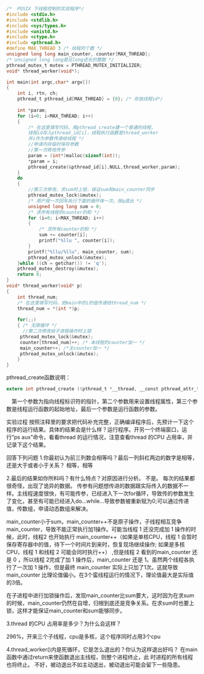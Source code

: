 ```C
/*  POSIX 下线程控制的实验程序*/ 
#include <stdio.h>
#include <stdlib.h>
#include <sys/types.h>
#include <unistd.h> 
#include <ctype.h>
#include <pthread.h> 
#define MAX_THREAD 3 /* 线程的个数 */
unsigned long long main_counter, counter[MAX_THREAD]; 
/* unsigned long long是比long还长的整数 */
pthread_mutex_t mutex = PTHREAD_MUTEX_INITIALIZER;
void* thread_worker(void*); 

int main(int argc,char* argv[])
{     
    int i, rtn, ch;     
    pthread_t pthread_id[MAX_THREAD] = {0}; /* 存放线程id*/ 
   
    int *param;
    for (i=0; i<MAX_THREAD; i++)
    {       
        /* 在这里填写代码，用pthread_create建一个普通的线程，
        线程id存入pthread_id[i]，线程执行函数是thread_worker
        并i作为参数传递给线程 */
        //申请内存临时保存参数
		//第一次修改传参
        param = (int*)malloc(sizeof(int));
        *param = i;
        pthread_create(&pthread_id[i],NULL,thread_worker,param);
    }    
    do
    {
		//第三次修改，求sum时上锁，保证sum和main_counter同步
        pthread_mutex_lock(&mutex);
        /* 用户按一次回车执行下面的循环体一次。按q退出 */          
        unsigned long long sum = 0;    
        /* 求所有线程的counter的和 */
        for (i=0; i<MAX_THREAD; i++) 
        {
            /* 求所有counter的和 */         
            sum += counter[i];             
            printf("%llu ", counter[i]);        
        }
        printf("%llu/%llu", main_counter, sum);
        pthread_mutex_unlock(&mutex);
    }while ((ch = getchar()) != 'q');
    pthread_mutex_destroy(&mutex);
    return 0;
} 
void* thread_worker(void* p)
{   
    int thread_num;  
    /* 在这里填写代码，把main中的i的值传递给thread_num */ 
    thread_num = *(int *)p;
    
    for(;;) 
    { /* 无限循环 */
	  //第二次修改给子进程操作时上锁
     pthread_mutex_lock(&mutex);
     counter[thread_num]++; /* 本线程的counter加一 */ 
     main_counter++; /*主counter加一 */
     pthread_mutex_unlock(&mutex);
    } 
}
```

 pthread_create函数说明：
```C
extern int pthread_create ((pthread_t *__thread, __const pthread_attr_t *__attr,void *(*__start_routine) (void *),   void *__arg));
```

　第一个参数为指向线程标识符的指针，第二个参数用来设置线程属性，第三个参数是线程运行函数的起始地址，最后一个参数是运行函数的参数。


实验过程
      按照注释里的要求把代码补充完整，正确编译程序后，先预计一下这个程序的运行结果。具体的结果会是什么样？运行程序。开另一个终端窗口，运行“ps aux”命令，看看thread 的运行情况，注意查看thread 的CPU 占用率，并记录下这个结果。
      
回答下列问题
1.你最初认为前三列数会相等吗？最后一列斜杠两边的数字是相等，还是大于或者小于关系？ 
相等，相等

2.最后的结果如你所料吗？有什么特点？对原因进行分析。
不是。
每次的结果都很奇怪，出现了诡异的数据。
传参有问题想传进的数据跟实际传入的数据不一样。主线程速度很快，有可能传参，已经进入下一次for循环，导致传的参数发生了变化，甚至有可能已经进入do...while...导致参数被重新赋为0;可以通过传递值，传数组，申请动态数组来解决。

main_counter小于sum，main_counter++不是原子操作，子线程相互竞争main_counter，导致不能正常执行加1操作。可能当线程 1 还没完成加 1 操作的时候，此时，线程2 也开始执行 main_counter++（如果是单核CPU，线程 1 会暂时保存寄存器中的值，待下一个时间片到来时，恢复现场继续操作; 如果是多核CPU，线程 1 和线程 2 可能会同时执行++） ,但是线程 2 看到的main_counter 还是 0 ，所以线程 2完成了加 1 操作后，main_counter 还是 1。虽然两个线程各执行了一次加 1 操作，但是最终 main_counter 实际上只加了1次。这就导致main_counter 比理论值偏小。在3个蛮线程运行的情况下，理论值最大是实际值的3倍。

在子进程中进行加锁操作后，发现main_counter比sum要大，这时因为在求sum的时候，main_counter仍然在自增，归根到底还是竞争关系。在求sum时也要上锁，这样才能保证main_counter和sum能够同步。


3.thread 的CPU 占用率是多少？为什么会这样？ 

296%，开来三个子线程，cpu是多核，这个程序同时占用3个cpu

4.thread_worker()内是死循环，它是怎么退出的？你认为这样退出好吗？
在main函数中通过return来使函数退出主线程，则整个进程终止，此 时进程的所有线程也将终止。
不好，被动退出不如主动退出，被动退出可能会留下一些隐患。
